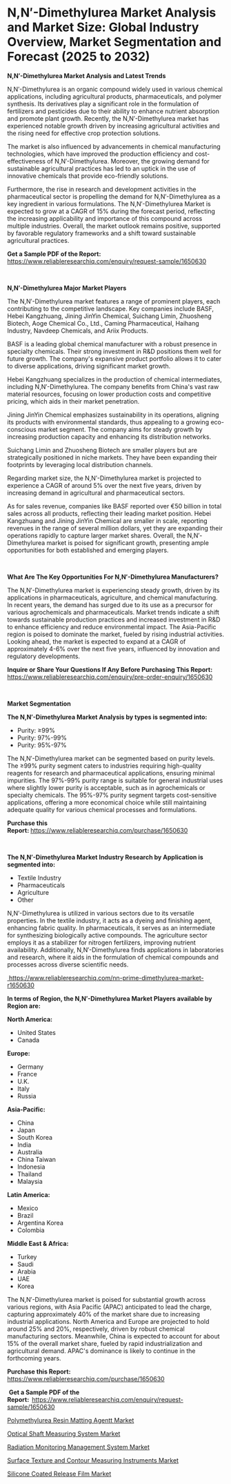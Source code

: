 <p><h1>N,N′-Dimethylurea Market Analysis and Market Size: Global Industry Overview, Market Segmentation and Forecast (2025 to 2032)</h1></p><p><strong>N,N′-Dimethylurea Market Analysis and Latest Trends</strong></p>
<p><p>N,N′-Dimethylurea is an organic compound widely used in various chemical applications, including agricultural products, pharmaceuticals, and polymer synthesis. Its derivatives play a significant role in the formulation of fertilizers and pesticides due to their ability to enhance nutrient absorption and promote plant growth. Recently, the N,N′-Dimethylurea market has experienced notable growth driven by increasing agricultural activities and the rising need for effective crop protection solutions. </p><p>The market is also influenced by advancements in chemical manufacturing technologies, which have improved the production efficiency and cost-effectiveness of N,N′-Dimethylurea. Moreover, the growing demand for sustainable agricultural practices has led to an uptick in the use of innovative chemicals that provide eco-friendly solutions.</p><p>Furthermore, the rise in research and development activities in the pharmaceutical sector is propelling the demand for N,N′-Dimethylurea as a key ingredient in various formulations. The N,N′-Dimethylurea Market is expected to grow at a CAGR of 15% during the forecast period, reflecting the increasing applicability and importance of this compound across multiple industries. Overall, the market outlook remains positive, supported by favorable regulatory frameworks and a shift toward sustainable agricultural practices.</p></p>
<p><strong>Get a Sample PDF of the Report:&nbsp;</strong> <a href="https://www.reliableresearchiq.com/enquiry/request-sample/1650630?utm_campaign=1088&utm_medium=2&utm_source=Github&utm_content=ia&utm_term=23032025&utm_id=nn-dimethylurea">https://www.reliableresearchiq.com/enquiry/request-sample/1650630</a></p>
<p>&nbsp;</p>
<p><strong>N,N′-Dimethylurea Major Market Players</strong></p>
<p><p>The N,N′-Dimethylurea market features a range of prominent players, each contributing to the competitive landscape. Key companies include BASF, Hebei Kangzhuang, Jining JinYin Chemical, Suichang Limin, Zhuosheng Biotech, Aoge Chemical Co., Ltd., Caming Pharmaceutical, Haihang Industry, Navdeep Chemicals, and Ariix Products. </p><p>BASF is a leading global chemical manufacturer with a robust presence in specialty chemicals. Their strong investment in R&D positions them well for future growth. The company's expansive product portfolio allows it to cater to diverse applications, driving significant market growth.</p><p>Hebei Kangzhuang specializes in the production of chemical intermediates, including N,N′-Dimethylurea. The company benefits from China's vast raw material resources, focusing on lower production costs and competitive pricing, which aids in their market penetration. </p><p>Jining JinYin Chemical emphasizes sustainability in its operations, aligning its products with environmental standards, thus appealing to a growing eco-conscious market segment. The company aims for steady growth by increasing production capacity and enhancing its distribution networks.</p><p>Suichang Limin and Zhuosheng Biotech are smaller players but are strategically positioned in niche markets. They have been expanding their footprints by leveraging local distribution channels.</p><p>Regarding market size, the N,N′-Dimethylurea market is projected to experience a CAGR of around 5% over the next five years, driven by increasing demand in agricultural and pharmaceutical sectors. </p><p>As for sales revenue, companies like BASF reported over €50 billion in total sales across all products, reflecting their leading market position. Hebei Kangzhuang and Jining JinYin Chemical are smaller in scale, reporting revenues in the range of several million dollars, yet they are expanding their operations rapidly to capture larger market shares. Overall, the N,N′-Dimethylurea market is poised for significant growth, presenting ample opportunities for both established and emerging players.</p></p>
<p>&nbsp;</p>
<p><strong>What Are The Key Opportunities For N,N′-Dimethylurea Manufacturers?</strong></p>
<p><p>The N,N′-Dimethylurea market is experiencing steady growth, driven by its applications in pharmaceuticals, agriculture, and chemical manufacturing. In recent years, the demand has surged due to its use as a precursor for various agrochemicals and pharmaceuticals. Market trends indicate a shift towards sustainable production practices and increased investment in R&D to enhance efficiency and reduce environmental impact. The Asia-Pacific region is poised to dominate the market, fueled by rising industrial activities. Looking ahead, the market is expected to expand at a CAGR of approximately 4-6% over the next five years, influenced by innovation and regulatory developments.</p></p>
<p><strong>Inquire or Share Your Questions If Any Before Purchasing This Report:</strong> <a href="https://www.reliableresearchiq.com/enquiry/pre-order-enquiry/1650630?utm_campaign=1088&utm_medium=2&utm_source=Github&utm_content=ia&utm_term=23032025&utm_id=nn-dimethylurea">https://www.reliableresearchiq.com/enquiry/pre-order-enquiry/1650630</a></p>
<p>&nbsp;</p>
<p><strong>Market Segmentation</strong></p>
<p><strong>The N,N′-Dimethylurea Market Analysis by types is segmented into:</strong></p>
<p><ul><li>Purity: ≥99%</li><li>Purity: 97%-99%</li><li>Purity: 95%-97%</li></ul></p>
<p><p>The N,N′-Dimethylurea market can be segmented based on purity levels. The ≥99% purity segment caters to industries requiring high-quality reagents for research and pharmaceutical applications, ensuring minimal impurities. The 97%-99% purity range is suitable for general industrial uses where slightly lower purity is acceptable, such as in agrochemicals or specialty chemicals. The 95%-97% purity segment targets cost-sensitive applications, offering a more economical choice while still maintaining adequate quality for various chemical processes and formulations.</p></p>
<p><strong>Purchase this Report:&nbsp;</strong><a href="https://www.reliableresearchiq.com/purchase/1650630?utm_campaign=1088&utm_medium=2&utm_source=Github&utm_content=ia&utm_term=23032025&utm_id=nn-dimethylurea">https://www.reliableresearchiq.com/purchase/1650630</a></p>
<p>&nbsp;</p>
<p><strong>The N,N′-Dimethylurea Market Industry Research by Application is segmented into:</strong></p>
<p><ul><li>Textile Industry</li><li>Pharmaceuticals</li><li>Agriculture</li><li>Other</li></ul></p>
<p><p>N,N′-Dimethylurea is utilized in various sectors due to its versatile properties. In the textile industry, it acts as a dyeing and finishing agent, enhancing fabric quality. In pharmaceuticals, it serves as an intermediate for synthesizing biologically active compounds. The agriculture sector employs it as a stabilizer for nitrogen fertilizers, improving nutrient availability. Additionally, N,N′-Dimethylurea finds applications in laboratories and research, where it aids in the formulation of chemical compounds and processes across diverse scientific needs.</p></p>
<p><a href="https://www.reliableresearchiq.com/nn-prime-dimethylurea-market-r1650630?utm_campaign=1088&utm_medium=2&utm_source=Github&utm_content=ia&utm_term=23032025&utm_id=nn-dimethylurea">&nbsp;https://www.reliableresearchiq.com/nn-prime-dimethylurea-market-r1650630</a></p>
<p><strong>In terms of Region, the N,N′-Dimethylurea Market Players available by Region are:</strong></p>
<p>
    <p> <strong> North America: </strong>
        <ul>
            <li>United States</li>
            <li>Canada</li>
        </ul>
        </p> 
    <p> <strong> Europe: </strong>
        <ul>
            <li>Germany</li>
            <li>France</li>
            <li>U.K.</li>
            <li>Italy</li>
            <li>Russia</li>
        </ul>
        </p> 
    <p> <strong> Asia-Pacific: </strong>
        <ul>
            <li>China</li>
            <li>Japan</li>
            <li>South Korea</li>
            <li>India</li>
            <li>Australia</li>
            <li>China Taiwan</li>
            <li>Indonesia</li>
            <li>Thailand</li>
            <li>Malaysia</li>
        </ul>
        </p> 
    <p> <strong> Latin America: </strong>
        <ul>
            <li>Mexico</li>
            <li>Brazil</li>
            <li>Argentina Korea</li>
            <li>Colombia</li>
        </ul>
        </p> 
    <p> <strong> Middle East & Africa: </strong>
        <ul>
            <li>Turkey</li>
            <li>Saudi</li>
            <li>Arabia</li>
            <li>UAE</li>
            <li>Korea</li>
        </ul>
    </p>
    </p>
<p><p>The N,N′-Dimethylurea market is poised for substantial growth across various regions, with Asia Pacific (APAC) anticipated to lead the charge, capturing approximately 40% of the market share due to increasing industrial applications. North America and Europe are projected to hold around 25% and 20%, respectively, driven by robust chemical manufacturing sectors. Meanwhile, China is expected to account for about 15% of the overall market share, fueled by rapid industrialization and agricultural demand. APAC's dominance is likely to continue in the forthcoming years.</p></p>
<p><strong>Purchase this Report: </strong><a href="https://www.reliableresearchiq.com/purchase/1650630?utm_campaign=1088&utm_medium=2&utm_source=Github&utm_content=ia&utm_term=23032025&utm_id=nn-dimethylurea">https://www.reliableresearchiq.com/purchase/1650630</a></p>
<p>&nbsp;<strong>Get a Sample PDF of the Report:&nbsp;&nbsp;</strong><a href="https://www.reliableresearchiq.com/enquiry/request-sample/1650630?utm_campaign=1088&utm_medium=2&utm_source=Github&utm_content=ia&utm_term=23032025&utm_id=nn-dimethylurea">https://www.reliableresearchiq.com/enquiry/request-sample/1650630</a></p>
<p><strong></strong></p>
<p><p><a href="https://github.com/kocssequen/Market-Research-Report-List-1/blob/main/polymethylurea-resin-matting-agentt-market.md?utm_campaign=1088&utm_medium=2&utm_source=Github&utm_content=ia&utm_term=23032025&utm_id=nn-dimethylurea">Polymethylurea Resin Matting Agentt Market</a></p><p><a href="https://github.com/alablisepah/Market-Research-Report-List-1/blob/main/optical-shaft-measuring-system-market.md?utm_campaign=1088&utm_medium=2&utm_source=Github&utm_content=ia&utm_term=23032025&utm_id=nn-dimethylurea">Optical Shaft Measuring System Market</a></p><p><a href="https://github.com/bauzolesco/Market-Research-Report-List-1/blob/main/radiation-monitoring-management-system-market.md?utm_campaign=1088&utm_medium=2&utm_source=Github&utm_content=ia&utm_term=23032025&utm_id=nn-dimethylurea">Radiation Monitoring Management System Market</a></p><p><a href="https://github.com/keeniielokl/Market-Research-Report-List-1/blob/main/surface-texture-and-contour-measuring-instruments-market.md?utm_campaign=1088&utm_medium=2&utm_source=Github&utm_content=ia&utm_term=23032025&utm_id=nn-dimethylurea">Surface Texture and Contour Measuring Instruments Market</a></p><p><a href="https://github.com/kuziaaring40/Market-Research-Report-List-1/blob/main/silicone-coated-release-film-market.md?utm_campaign=1088&utm_medium=2&utm_source=Github&utm_content=ia&utm_term=23032025&utm_id=nn-dimethylurea">Silicone Coated Release Film Market</a></p></p>